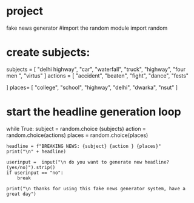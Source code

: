 # project
fake news generator
#import the random module
import random

# create subjects:
subjects = [
    "delhi highway",
    "car",
    "waterfall",
    "truck",
    "highway",
    "four men ",
    "virtus"
]
actions = [
    "accident",
    "beaten",
    "fight",
    "dance",
    "fests"

]
places= [
    "college",
    "school",
    "highway",
    "delhi",
    "dwarka",
    "nsut"
]
# start the headline generation loop
while True:
    subject = random.choice (subjects)
    action = random.choice(actions)
    places = random.choice(places)

    headline = f"BREAKING NEWS: {subject} {action } {places}"
    print("\n" + headline)

    userinput =  input("\n do you want to generate new headline? (yes/no)").strip()
    if userinput == "no":
        break

    print("\n thanks for using this fake news generator system, have a great day")
